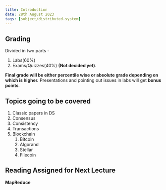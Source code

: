 ```yaml
---
title: Introduction
date: 28th August 2023
tags: [subject/distributed-system]
---
```

## Grading
Divided in two parts - 
1) Labs(60%)
2) Exams/Quizzes(40%) **(Not decided yet)**.

**Final grade will be either percentile wise or absolute grade depending on which is higher.**
Presentations and pointing out issues in labs will get **bonus points**.

## Topics going to be covered
1) Classic papers in DS
2) Consensus
3) Consistency
4) Transactions
5) Blockchain
	1) Bitcoin
	2) Algorand
	3) Stellar
	4) Filecoin
## Reading Assigned for Next Lecture
**MapReduce**
